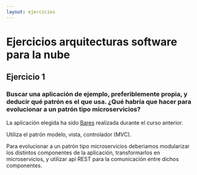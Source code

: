 ```yaml
---
layout: ejercicios
---
```


# Ejercicios arquitecturas software para la nube

## Ejercicio 1

### Buscar una aplicación de ejemplo, preferiblemente propia, y deducir qué patrón es el que usa. ¿Qué habría que hacer para evolucionar a un patrón tipo microservicios?

La aplicación elegida ha sido [Bares](https://github.com/acasadoquijada/IV) realizada durante el curso anterior.

Utiliza el patrón modelo, vista, controlador (MVC).

Para evolucionar a un patrón tipo microservicios deberiamos modularizar los distintos componentes de la aplicación, transformarlos en microservicios, y utilizar api REST para la comunicación entre dichos componentes.
